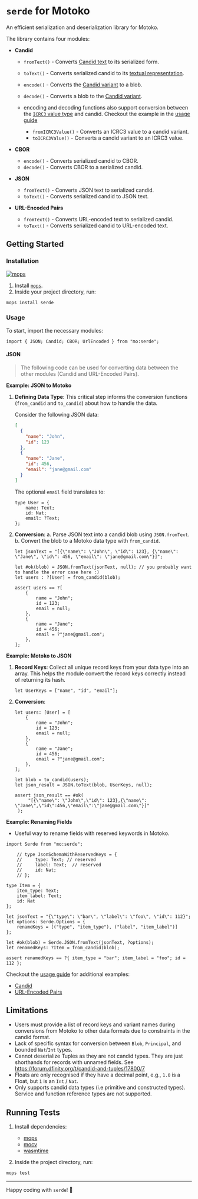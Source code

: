 # `serde` for Motoko

An efficient serialization and deserialization library for Motoko.

The library contains four modules:

- **Candid**

  - `fromText()` - Converts [Candid text](https://internetcomputer.org/docs/current/tutorials/developer-journey/level-2/2.4-intro-candid/#candid-textual-values) to its serialized form.
  - `toText()` - Converts serialized candid to its [textual representation](https://internetcomputer.org/docs/current/tutorials/developer-journey/level-2/2.4-intro-candid/#candid-textual-values).
  - `encode()` - Converts the [Candid variant](./src/Candid/Types.mo#L6) to a blob.
  - `decode()` - Converts a blob to the [Candid variant](./src/Candid/Types.mo#L6).

  - encoding and decoding functions also support conversion between the [`ICRC3` value type](https://github.com/dfinity/ICRC-1/tree/main/standards/ICRC-3#value) and candid. Checkout the example in the [usage guide](./usage.md#icrc3-value)

    - `fromICRC3Value()` - Converts an ICRC3 value to a candid variant.
    - `toICRC3Value()` - Converts a candid variant to an ICRC3 value.

- **CBOR**

  - `encode()` - Converts serialized candid to CBOR.
  - `decode()` - Converts CBOR to a serialized candid.

- **JSON**

  - `fromText()` - Converts JSON text to serialized candid.
  - `toText()` - Converts serialized candid to JSON text.

- **URL-Encoded Pairs**
  - `fromText()` - Converts URL-encoded text to serialized candid.
  - `toText()` - Converts serialized candid to URL-encoded text.

## Getting Started

### Installation

[![mops](https://oknww-riaaa-aaaam-qaf6a-cai.raw.ic0.app/badge/mops/serde)](https://mops.one/serde)

1. Install [`mops`](https://j4mwm-bqaaa-aaaam-qajbq-cai.ic0.app/#/docs/install).
2. Inside your project directory, run:

```bash
mops install serde
```

### Usage

To start, import the necessary modules:

```motoko
import { JSON; Candid; CBOR; UrlEncoded } from "mo:serde";
```

#### JSON

> The following code can be used for converting data between the other modules (Candid and URL-Encoded Pairs).

**Example: JSON to Motoko**

1. **Defining Data Type**: This critical step informs the conversion functions (`from_candid` and `to_candid`) about how to handle the data.

   Consider the following JSON data:

   ```json
   [
     {
       "name": "John",
       "id": 123
     },
     {
       "name": "Jane",
       "id": 456,
       "email": "jane@gmail.com"
     }
   ]
   ```

   The optional `email` field translates to:

   ```motoko
   type User = {
       name: Text;
       id: Nat;
       email: ?Text;
   };
   ```

2. **Conversion**:
   a. Parse JSON text into a candid blob using `JSON.fromText`.
   b. Convert the blob to a Motoko data type with `from_candid`.

   ```motoko
   let jsonText = "[{\"name\": \"John\", \"id\": 123}, {\"name\": \"Jane\", \"id\": 456, \"email\": \"jane@gmail.com\"}]";

   let #ok(blob) = JSON.fromText(jsonText, null); // you probably want to handle the error case here :)
   let users : ?[User] = from_candid(blob);

   assert users == ?[
       {
           name = "John";
           id = 123;
           email = null;
       },
       {
           name = "Jane";
           id = 456;
           email = ?"jane@gmail.com";
       },
   ];
   ```

**Example: Motoko to JSON**

1. **Record Keys**: Collect all unique record keys from your data type into an array. This helps the module convert the record keys correctly instead of returning its hash.

   ```motoko
   let UserKeys = ["name", "id", "email"];
   ```

2. **Conversion**:

   ```motoko
   let users: [User] = [
       {
           name = "John";
           id = 123;
           email = null;
       },
       {
           name = "Jane";
           id = 456;
           email = ?"jane@gmail.com";
       },
   ];

   let blob = to_candid(users);
   let json_result = JSON.toText(blob, UserKeys, null);

   assert json_result == #ok(
        "[{\"name\": \"John\",\"id\": 123},{\"name\": \"Jane\",\"id\":456,\"email\":\"jane@gmail.com\"}]"
    );
   ```

**Example: Renaming Fields**

- Useful way to rename fields with reserved keywords in Motoko.

```motoko
import Serde from "mo:serde";

    // type JsonSchemaWithReservedKeys = {
    //     type: Text; // reserved
    //     label: Text;  // reserved
    //     id: Nat;
    // };

type Item = {
    item_type: Text;
    item_label: Text;
    id: Nat
};

let jsonText = "{\"type\": \"bar\", \"label\": \"foo\", \"id\": 112}";
let options: Serde.Options = {
    renameKeys = [("type", "item_type"), ("label", "item_label")]
};

let #ok(blob) = Serde.JSON.fromText(jsonText, ?options);
let renamedKeys: ?Item = from_candid(blob);

assert renamedKeys == ?{ item_type = "bar"; item_label = "foo"; id = 112 };
```

Checkout the [usage guide](https://github.com/NatLabs/serde/blob/main/usage.md) for additional examples:

- [Candid](https://github.com/NatLabs/serde/blob/main/usage.md#candid-text)
- [URL-Encoded Pairs](https://github.com/NatLabs/serde/blob/main/usage.md#url-encoded-pairs)

## Limitations

- Users must provide a list of record keys and variant names during conversions from Motoko to other data formats due to constraints in the candid format.
- Lack of specific syntax for conversion between `Blob`, `Principal`, and bounded `Nat`/`Int` types.
- Cannot deserialize Tuples as they are not candid types. They are just shorthands for records with unnamed fields. See https://forum.dfinity.org/t/candid-and-tuples/17800/7
- Floats are only recognised if they have a decimal point, e.g., `1.0` is a Float, but `1` is an `Int` / `Nat`.
- Only supports candid data types (i.e primitive and constructed types). Service and function reference types are not supported.

## Running Tests

1. Install dependencies:

   - [mops](https://j4mwm-bqaaa-aaaam-qajbq-cai.ic0.app/#/docs/install)
   - [mocv](https://github.com/ZenVoich/mocv)
   - [wasmtime](https://github.com/bytecodealliance/wasmtime/blob/main/README.md#wasmtime)

2. Inside the project directory, run:

```bash
mops test
```

---

Happy coding with `serde`! 🚀
